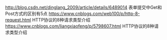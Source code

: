 http://blog.csdn.net/dinglang_2009/article/details/6489014 表单提交中Get和Post方式的区别有5点
https://www.cnblogs.com/web100/p/http-8-request.html HTTP协议的8种请求类型介绍
https://www.cnblogs.com/liangxiaofeng/p/5798607.html HTTP协议的8种请求类型介绍
